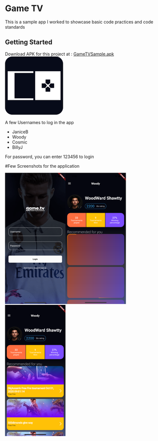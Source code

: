 # Game TV

This is a sample app I worked to showcase basic code practices and code standards 

## Getting Started

Download APK for this project at :
[GameTVSample.apk](https://drive.google.com/file/d/1CznKuyMjHqzlPR1AQpjA-wpnUSsuMezk/view?usp=sharing)
[![Launcher Icon](Screenshots/launcher.png?raw=true "launcher")](https://drive.google.com/file/d/1CznKuyMjHqzlPR1AQpjA-wpnUSsuMezk/view?usp=sharing)


A few Usernames to log in the app

- JaniceB
- Woody
- Cosmic
- BillyJ

For password, you can enter 123456 to login

#Few Screenshots for the application

<img src="Screenshots/Screenshot1.png" width="200"><img src="Screenshots/Screenshot2.png" width="200"><img src="Screenshots/Screenshot3.png" width="200">
